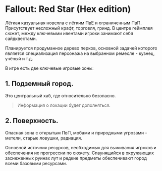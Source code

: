 # Fallout: Red Star (Hex edition)

Лёгкая казуальная новелла с лёгким ПвЕ и ограниченным ПвП. Присутствует несложный крафт, торговля, гринд.
В центре геймплея сюжет, между ключевыми ивентами игроки занимают себя сайдквестами. 

Планируется продуманное дерево перков, основной задачей которого является специализация персонажа на выбранном ремесле - кузнец, учёный и т.д.

В игре есть две ключевые игровые зоны:

## 1. Подземный город.

Это центральный хаб, где относительно безопасно.
> Информация о локации будет дополняться.

## 2. Поверхность.

Опасная зона с открытым ПвП, мобами и природными угрозами - метели, старые ловушки, радиация.

Основной источник ресурсов, необходимых для выживания игроков и обеспечения их прогрессии по сюжету. 
Спаунящийся в окружающих заснеженных руинах лут и редкие предметы обеспечивают город всеми базовыми ресурсами.